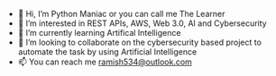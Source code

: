 - 👋 Hi, I’m Python Maniac or you can call me The Learner
- 👀 I’m interested in REST APIs, AWS, Web 3.0, AI and Cybersecurity
- 🌱 I’m currently learning Artifical Intelligence
- 💞️ I’m looking to collaborate on the cybersecurity based project to automate the task by using Artificial Intelligence 
- 📫 You can reach me ramish534@outlook.com
<!---
RamishUrRehman007/RamishUrRehman007 is a ✨ special ✨ repository because its `README.md` (this file) appears on your GitHub profile.
You can click the Preview link to take a look at your changes.
--->
